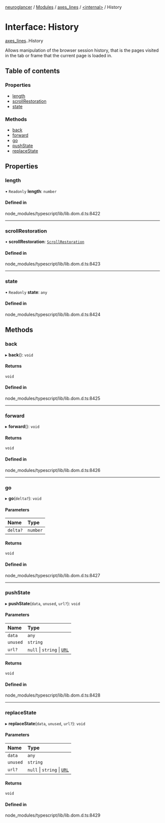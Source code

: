 [neuroglancer](../README.md) / [Modules](../modules.md) / [axes\_lines](../modules/axes_lines.md) / [<internal\>](../modules/axes_lines._internal_.md) / History

# Interface: History

[axes_lines](../modules/axes_lines.md).[<internal>](../modules/axes_lines._internal_.md).History

Allows manipulation of the browser session history, that is the pages visited in the tab or frame that the current page is loaded in.

## Table of contents

### Properties

- [length](axes_lines._internal_.History.md#length)
- [scrollRestoration](axes_lines._internal_.History.md#scrollrestoration)
- [state](axes_lines._internal_.History.md#state)

### Methods

- [back](axes_lines._internal_.History.md#back)
- [forward](axes_lines._internal_.History.md#forward)
- [go](axes_lines._internal_.History.md#go)
- [pushState](axes_lines._internal_.History.md#pushstate)
- [replaceState](axes_lines._internal_.History.md#replacestate)

## Properties

### length

• `Readonly` **length**: `number`

#### Defined in

node_modules/typescript/lib/lib.dom.d.ts:8422

___

### scrollRestoration

• **scrollRestoration**: [`ScrollRestoration`](../modules/axes_lines._internal_.md#scrollrestoration)

#### Defined in

node_modules/typescript/lib/lib.dom.d.ts:8423

___

### state

• `Readonly` **state**: `any`

#### Defined in

node_modules/typescript/lib/lib.dom.d.ts:8424

## Methods

### back

▸ **back**(): `void`

#### Returns

`void`

#### Defined in

node_modules/typescript/lib/lib.dom.d.ts:8425

___

### forward

▸ **forward**(): `void`

#### Returns

`void`

#### Defined in

node_modules/typescript/lib/lib.dom.d.ts:8426

___

### go

▸ **go**(`delta?`): `void`

#### Parameters

| Name | Type |
| :------ | :------ |
| `delta?` | `number` |

#### Returns

`void`

#### Defined in

node_modules/typescript/lib/lib.dom.d.ts:8427

___

### pushState

▸ **pushState**(`data`, `unused`, `url?`): `void`

#### Parameters

| Name | Type |
| :------ | :------ |
| `data` | `any` |
| `unused` | `string` |
| `url?` | ``null`` \| `string` \| [`URL`](../modules/axes_lines._internal_.md#url) |

#### Returns

`void`

#### Defined in

node_modules/typescript/lib/lib.dom.d.ts:8428

___

### replaceState

▸ **replaceState**(`data`, `unused`, `url?`): `void`

#### Parameters

| Name | Type |
| :------ | :------ |
| `data` | `any` |
| `unused` | `string` |
| `url?` | ``null`` \| `string` \| [`URL`](../modules/axes_lines._internal_.md#url) |

#### Returns

`void`

#### Defined in

node_modules/typescript/lib/lib.dom.d.ts:8429
